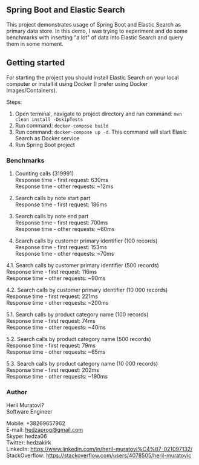 ## Spring Boot and Elastic Search
This project demonstrates usage of Spring Boot and Elastic Search as primary data store.
In this demo, I was trying to experiment and do some benchmarks with inserting "a lot" of data
into Elastic Search and query them in some moment.

## Getting started
For starting the project you should install Elastic Search on your local computer or 
install it using Docker (I prefer using Docker Images/Containers).

Steps:
1. Open terminal, navigate to project directory and run command: `mvn clean install -DskipTests`
2. Run command: `docker-compose build`
3. Run command: `docker-compose up -d`. This command will start Elasic Search as Docker service
4. Run Spring Boot project

### Benchmarks
1. Counting calls (319991)   
Response time - first request: 630ms  
Response time - other requests: ~12ms

2. Search calls by note start part  
Response time - first request: 186ms  

3. Search calls by note end part  
Response time - first request: 700ms  
Response time - other requests: ~60ms

4. Search calls by customer primary identifier (100 records)  
Response time - first request: 153ms  
Response time - other requests: ~70ms  

4.1. Search calls by customer primary identifier (500 records)  
Response time - first request: 116ms  
Response time - other requests: ~90ms  

4.2. Search calls by customer primary identifier (10 000 records)  
Response time - first request: 221ms  
Response time - other requests: ~200ms

5.1. Search calls by product category name (100 records)  
Response time - first request: 74ms  
Response time - other requests: ~40ms  

5.2. Search calls by product category name (500 records)  
Response time - first request: 79ms  
Response time - other requests: ~65ms  

5.3. Search calls by product category name (10 000 records)  
Response time - first request: 202ms  
Response time - other requests: ~190ms


### Author
Heril Muratovi?  
Software Engineer  

Mobile: +38269657962  
E-mail: hedzaprog@gmail.com  
Skype: hedza06  
Twitter: hedzakirk  
LinkedIn: https://www.linkedin.com/in/heril-muratovi%C4%87-021097132/  
StackOverflow: https://stackoverflow.com/users/4078505/heril-muratovic  

